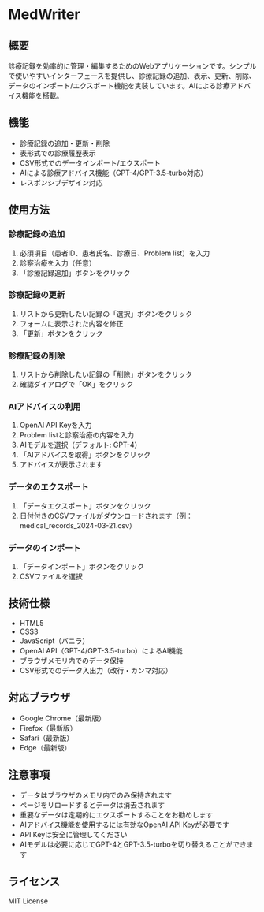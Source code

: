 # MedWriter

## 概要
診療記録を効率的に管理・編集するためのWebアプリケーションです。シンプルで使いやすいインターフェースを提供し、診療記録の追加、表示、更新、削除、データのインポート/エクスポート機能を実装しています。AIによる診療アドバイス機能を搭載。

## 機能
- 診療記録の追加・更新・削除
- 表形式での診療履歴表示
- CSV形式でのデータインポート/エクスポート
- AIによる診療アドバイス機能（GPT-4/GPT-3.5-turbo対応）
- レスポンシブデザイン対応

## 使用方法

### 診療記録の追加
1. 必須項目（患者ID、患者氏名、診療日、Problem list）を入力
2. 診察治療を入力（任意）
3. 「診療記録追加」ボタンをクリック

### 診療記録の更新
1. リストから更新したい記録の「選択」ボタンをクリック
2. フォームに表示された内容を修正
3. 「更新」ボタンをクリック

### 診療記録の削除
1. リストから削除したい記録の「削除」ボタンをクリック
2. 確認ダイアログで「OK」をクリック

### AIアドバイスの利用
1. OpenAI API Keyを入力
2. Problem listと診察治療の内容を入力
3. AIモデルを選択（デフォルト: GPT-4）
4. 「AIアドバイスを取得」ボタンをクリック
5. アドバイスが表示されます

### データのエクスポート
1. 「データエクスポート」ボタンをクリック
2. 日付付きのCSVファイルがダウンロードされます（例：medical_records_2024-03-21.csv）

### データのインポート
1. 「データインポート」ボタンをクリック
2. CSVファイルを選択

## 技術仕様
- HTML5
- CSS3
- JavaScript（バニラ）
- OpenAI API（GPT-4/GPT-3.5-turbo）によるAI機能
- ブラウザメモリ内でのデータ保持
- CSV形式でのデータ入出力（改行・カンマ対応）

## 対応ブラウザ
- Google Chrome（最新版）
- Firefox（最新版）
- Safari（最新版）
- Edge（最新版）

## 注意事項
- データはブラウザのメモリ内でのみ保持されます
- ページをリロードするとデータは消去されます
- 重要なデータは定期的にエクスポートすることをお勧めします
- AIアドバイス機能を使用するには有効なOpenAI API Keyが必要です
- API Keyは安全に管理してください
- AIモデルは必要に応じてGPT-4とGPT-3.5-turboを切り替えることができます

## ライセンス
MIT License 